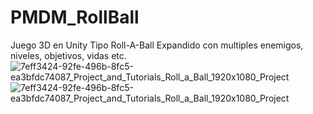 # PMDM_RollBall
Juego 3D en Unity Tipo Roll-A-Ball Expandido con multiples enemigos, niveles, objetivos, vidas etc.
![7eff3424-92fe-496b-8fc5-ea3bfdc74087_Project_and_Tutorials_Roll_a_Ball_1920x1080_Project](https://user-images.githubusercontent.com/43641397/85784703-d64a7480-b728-11ea-87b7-e0ac8642ef6c.jpg)
![7eff3424-92fe-496b-8fc5-ea3bfdc74087_Project_and_Tutorials_Roll_a_Ball_1920x1080_Project](https://user-images.githubusercontent.com/43641397/85785451-9932b200-b729-11ea-9ee0-b58c330d0973.jpg)
